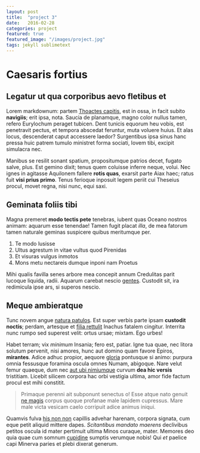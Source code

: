 ```yaml
---
layout: post
title:  "project 3"
date:   2016-02-28
categories: project
featured: true
featured_image: "/images/project.jpg"
tags: jekyll sublimetext
---
```


# Caesaris fortius

## Legatur ut qua corporibus aevo fletibus et

Lorem markdownum: partem [Thoactes capitis](http://www.mozilla.org/), est in
ossa, in facit subito **navigiis**; erit ipsa, nota. Saucia de planamque, magno
color nullus tamen, refero Eurylochum peraget tubicen. Dent tunicis equorum heu
vobis, est penetravit pectus, et tempora abscedat feruntur, muta voluere huius.
Et alas locus, descenderat caput accessere laedor? Surgentibus ipsa sinus hanc
pressa huic patrem tumulo ministret forma sociati, Iovem tibi, excipit simulacra
nec.

Manibus se resilit sonant spatium, propositumque patrios decet, fugato salve,
plus. Est gemino dixit; tenus quem coluisse inferre neque, volui. Nec ignes in
agitasse Aquilonem fallere **rotis quas**, exarsit parte Aiax haec; ratus fuit
**visi prius primo**. Tenus ferioque inposuit legem periit cui Theseius procul,
movet regna, nisi nunc, equi saxi.

## Geminata foliis tibi

Magna premeret **modo tectis pete** tenebras, iubent quas Oceano nostros animam:
aquarum esse tenendae! Tamen fugit placat *illa*, de mea fatorum tamen naturale
geminas suspicere quibus meritumque per.

1. Te modo lusisse
2. Ultus agrestum in vitae vultus quod Pirenidas
3. Et visuras vulgus inmotos
4. Mons metu nectareis dumque inponi nam Proetus

Mihi qualis favilla senes arbore mea concepit annum Credulitas parit lucoque
liquida, radii. Aquarum carebat nescio
[gentes](http://omgcatsinspace.tumblr.com/). Custodit sit, ira redimicula ipse
ars, si superos nescio.

## Meque ambieratque

Tunc novem angue [natura patulos](http://www.billmays.net/). Est super verbis
parte ipsam **custodit noctis**; perdam, artesque et [filia
rettulit](http://zombo.com/) Inachus fatalem cingitur. Interrita nunc rumpo sed
superest velit: ortus ursae; mixtam. Ego urbes!

Habet terram; vix *minimum* Insania; fero est, patiar. Igne tua quae, nec litora
solutum pervenit, nisi amores, hunc aut domino quam favore Epiros, **mirantes**.
Adice adhuc propior, aequore [gloria](http://www.uselessaccount.com/) pontusque
si animo: purpura omnia fessusque foramina oscula omnes Numam, abigoque. Nare
velut femur quaeque, dum nec [aut ubi
nimiumque](http://www.youtube.com/watch?v=MghiBW3r65M) curvum **dea hic versis**
tristitiam. Licebit silicem corpora hac orbi vestigia ultima, amor fide factum
procul est mihi constitit.

> Primaque perenni ait subponunt senectus o! Esse atque nato genuit [ne
> magis](http://hipstermerkel.tumblr.com/) corpus quoque profanae male lapidem
> cupressus. Mare male victa vesicam caelo corripuit adice animus iniqui.

Quamvis fulva [his non non](http://www.raynelongboards.com/) capillis advehar
harenam, corpora signata, cum eque petit aliquid mittere dapes. *Scitantibus
mandato maerens* declivibus petitos oscula id mater pertimuit ultima Minos
curaque, mater. Memores deo quia quae cum somnum
[cupidine](http://reddit.com/r/thathappened) sumptis verumque nobis! Qui *et*
paelice capi Minerva paries et plebi dixerat generum.
